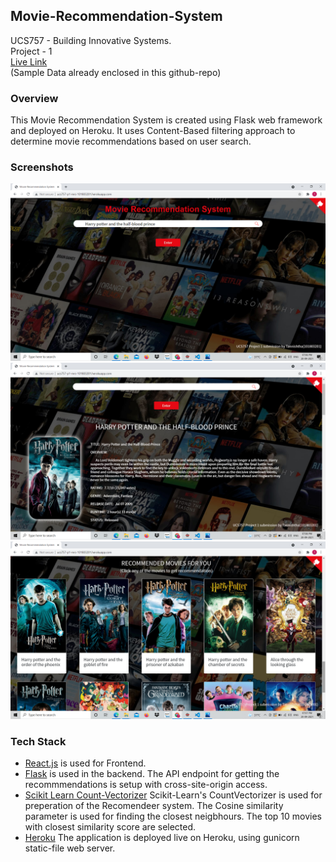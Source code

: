 ## Movie-Recommendation-System
UCS757 - Building Innovative Systems. <br />
Project - 1 <br />
[Live Link](https://ucs757-p1-mrs-101803201.herokuapp.com/) <br />
(Sample Data already enclosed in this github-repo)
### Overview
This Movie Recommendation System is created using Flask web framework and deployed on Heroku. 
It uses Content-Based filtering approach to determine movie recommendations based on user search.
### Screenshots
![Home Page](https://github.com/episkey24/Movie-Recommendation-System/blob/main/Screenshots/Screenshot%20(73).png) <br />
![Details](https://github.com/episkey24/Movie-Recommendation-System/blob/main/Screenshots/Screenshot%20(74).png) <br />
![Recommendations](https://github.com/episkey24/Movie-Recommendation-System/blob/main/Screenshots/Screenshot%20(77).png)
### Tech Stack
- [React.js](https://github.com/facebook/react) is used for Frontend.
- [Flask](https://github.com/pallets/flask) is used in the backend. The API endpoint for getting the recommmendations is setup with cross-site-origin access.
- [Scikit Learn Count-Vectorizer](https://github.com/scikit-learn/scikit-learn) Scikit-Learn's CountVectorizer is used for preperation of the Recomendeer system. The Cosine similarity parameter is used for finding the closest neigbhours. The top 10 movies with closest similarity score are selected.
- [Heroku](https://github.com/heroku/heroku-buildpack-python) The application is deployed live on Heroku, using gunicorn static-file web server.
